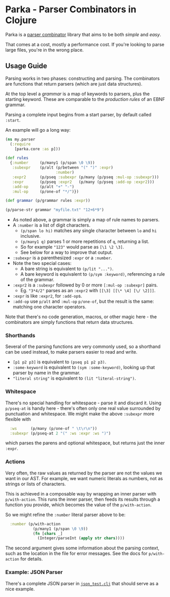 # Parka - Parser Combinators in Clojure

Parka is a [parser combinator](https://en.wikipedia.org/wiki/Parser_combinator)
library that aims to be both *simple* and *easy*.

That comes at a cost, mostly a performance cost. If you're looking to parse
large files, you're in the wrong place.

## Usage Guide

Parsing works in two phases: constructing and parsing. The combinators are
functions that return parsers (which are just data structures).

At the top level a *grammar* is a map of keywords to parsers, plus the starting
keyword. These are comparable to the *production rules* of an EBNF grammar.

Parsing a complete input begins from a start parser, by default called `:start`.

An example will go a long way:

```clojure
(ns my.parser
  (:require
    [parka.core :as p]))

(def rules
  {:number     (p/many1 (p/span \0 \9))
   :subexpr    (p/alt (p/between "(" ")" :expr)
                      :number)
   :expr2      (p/pseq :subexpr (p/many (p/pseq :mul-op :subexpr)))
   :expr       (p/pseq :expr2   (p/many (p/pseq :add-op :expr2)))
   :add-op     (p/alt "+" "-")
   :mul-op     (p/one-of "*/")})

(def grammar (p/grammar rules :expr))

(p/parse-str grammar "myfile.txt" "12+6*9")
```

- As noted above, a grammar is simply a map of rule names to parsers.
- A `:number` is a list of digit characters.
    - `(p/span lo hi)` matches any single character between `lo` and `hi`
      inclusive.
    - `(p/many1 q)` parses 1 or more repetitions of `q`, returning a list.
    - So for example `"123"` would parse as `[\1 \2 \3]`.
    - See below for a way to improve that output.
- `:subexpr` is a parenthesized `:expr` or a `:number`.
- Note the two special cases:
  - A bare string is equivalent to `(p/lit "...")`.
  - A bare keyword is equivalent to `(p/sym :keyword)`, referencing a rule of
    the grammar.
- `:expr2` is a `:subexpr` followed by 0 or more `[:mul-op :subexpr]` pairs.
  - Eg. `"3*4/2"` parses as an `:expr2` with `[[\3] [[\* \4] [\/ \2]]]`.
- `:expr` is like `:expr2`, for `:add-op`s.
- `:add-op` use `p/alt` and `:mul-op` `p/one-of`, but the result is the same:
  matching one character operators.

Note that there's no code generation, macros, or other magic here - the
combinators are simply functions that return data structures.

### Shorthands

Several of the parsing functions are very commonly used, so a shorthand can
be used instead, to make parsers easier to read and write.

- `[p1 p2 p3]` is equivalent to `(pseq p1 p2 p3)`.
- `:some-keyword` is equivalent to `(sym :some-keyword)`, looking up that parser
  by name in the grammar.
- `"literal string"` is equivalent to `(lit "literal-string")`.


### Whitespace

There's no special handling for whitespace - parse it and discard it. Using
`p/pseq-at` is handy here - there's often only one real value surrounded by
punctuation and whitespace. We might make the above `:subexpr` more flexible
with

```clojure
  :ws      (p/many (p/one-of " \t\r\n"))
  :subexpr (p/pseq-at 2 "(" :ws :expr :ws ")")
```

which parses the parens and optional whitespace, but returns just the inner
`:expr`.


### Actions

Very often, the raw values as returned by the parser are not the values we want
in our AST. For example, we want numeric literals as numbers, not as strings or
lists of characters.

This is achieved in a composable way by wrapping an inner parser with
`p/with-action`. This runs the inner parser, then feeds its results through a
function you provide, which becomes the value of the `p/with-action`.

So we might refine the `:number` literal parser above to be:

```clojure
  :number (p/with-action
            (p/many1 (p/span \0 \9))
            (fn [chars _]
              (Integer/parseInt (apply str chars))))
```

The second argument gives some information about the parsing context, such as
the location in the file for error messages. See the docs for `p/with-action`
for details.


### Example: JSON Parser

There's a complete JSON parser in
[`json_test.clj`](/shepheb/parka/tree/main/test/parka/json_test.clj) that should
serve as a nice example.


